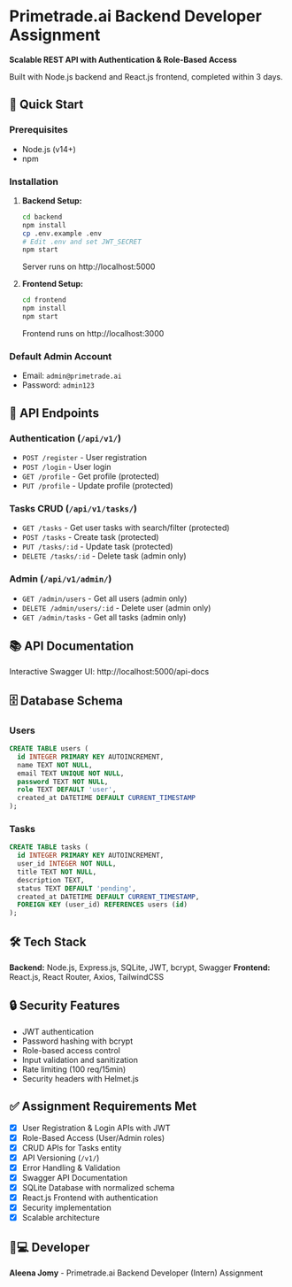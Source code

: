 # Primetrade.ai Backend Developer Assignment

**Scalable REST API with Authentication & Role-Based Access**

Built with Node.js backend and React.js frontend, completed within 3 days.

## 🚀 Quick Start

### Prerequisites
- Node.js (v14+)
- npm

### Installation

1. **Backend Setup:**
   ```bash
   cd backend
   npm install
   cp .env.example .env
   # Edit .env and set JWT_SECRET
   npm start
   ```
   Server runs on http://localhost:5000

2. **Frontend Setup:**
   ```bash
   cd frontend
   npm install
   npm start
   ```
   Frontend runs on http://localhost:3000

### Default Admin Account
- Email: `admin@primetrade.ai`
- Password: `admin123`

## 📡 API Endpoints

### Authentication (`/api/v1/`)
- `POST /register` - User registration
- `POST /login` - User login
- `GET /profile` - Get profile (protected)
- `PUT /profile` - Update profile (protected)

### Tasks CRUD (`/api/v1/tasks/`)
- `GET /tasks` - Get user tasks with search/filter (protected)
- `POST /tasks` - Create task (protected)
- `PUT /tasks/:id` - Update task (protected)
- `DELETE /tasks/:id` - Delete task (admin only)

### Admin (`/api/v1/admin/`)
- `GET /admin/users` - Get all users (admin only)
- `DELETE /admin/users/:id` - Delete user (admin only)
- `GET /admin/tasks` - Get all tasks (admin only)

## 📚 API Documentation
Interactive Swagger UI: http://localhost:5000/api-docs

## 🗄️ Database Schema

### Users
```sql
CREATE TABLE users (
  id INTEGER PRIMARY KEY AUTOINCREMENT,
  name TEXT NOT NULL,
  email TEXT UNIQUE NOT NULL,
  password TEXT NOT NULL,
  role TEXT DEFAULT 'user',
  created_at DATETIME DEFAULT CURRENT_TIMESTAMP
);
```

### Tasks
```sql
CREATE TABLE tasks (
  id INTEGER PRIMARY KEY AUTOINCREMENT,
  user_id INTEGER NOT NULL,
  title TEXT NOT NULL,
  description TEXT,
  status TEXT DEFAULT 'pending',
  created_at DATETIME DEFAULT CURRENT_TIMESTAMP,
  FOREIGN KEY (user_id) REFERENCES users (id)
);
```

## 🛠️ Tech Stack

**Backend:** Node.js, Express.js, SQLite, JWT, bcrypt, Swagger
**Frontend:** React.js, React Router, Axios, TailwindCSS

## 🔒 Security Features

- JWT authentication
- Password hashing with bcrypt
- Role-based access control
- Input validation and sanitization
- Rate limiting (100 req/15min)
- Security headers with Helmet.js

## ✅ Assignment Requirements Met

- [x] User Registration & Login APIs with JWT
- [x] Role-Based Access (User/Admin roles)
- [x] CRUD APIs for Tasks entity
- [x] API Versioning (`/v1/`)
- [x] Error Handling & Validation
- [x] Swagger API Documentation
- [x] SQLite Database with normalized schema
- [x] React.js Frontend with authentication
- [x] Security implementation
- [x] Scalable architecture

## 👨💻 Developer
**Aleena Jomy** - Primetrade.ai Backend Developer (Intern) Assignment